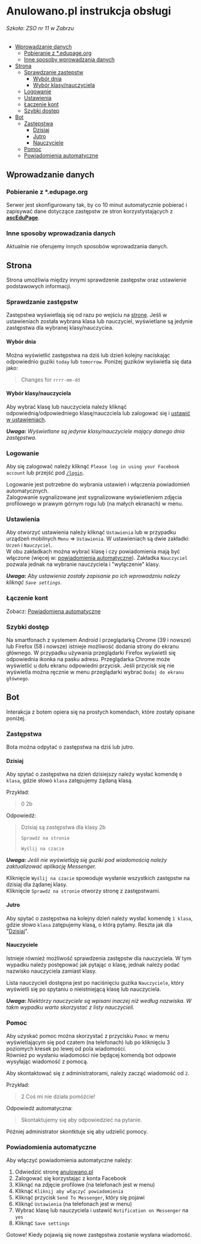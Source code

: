# Anulowano.pl instrukcja obsługi

###### Szkoła: ZSO nr 11 w Zabrzu

- [Wprowadzanie danych](#wprowadzanie-danych)
  - [Pobieranie z *.edupage.org](#pobieranie-z-edupageorg)
  - [Inne sposoby wprowadzania danych](#inne-sposoby-wprowadzania-danych)
- [Strona](#strona)
  - [Sprawdzanie zastępstw](#sprawdzanie-zastępstw)
    - [Wybór dnia](#wybór-dnia)
    - [Wybór klasy/nauczyciela](#wybór-klasynauczyciela)
  - [Logowanie](#logowanie)
  - [Ustawienia](#ustawienia)
  - [Łączenie kont](#Łączenie-kont)
  - [Szybki dostęp](#szybki-dostęp)
- [Bot](#bot)
  - [Zastępstwa](#zastępstwa)
    - [Dzisiaj](#dzisiaj)
    - [Jutro](#jutro)
    - [Nauczyciele](#nauczyciele)
  - [Pomoc](#pomoc)
  - [Powiadomienia automatyczne](#powiadomienia-automatyczne)

## Wprowadzanie danych

### Pobieranie z *.edupage.org

Serwer jest skonfigurowany tak, by co 10 minut automatycznie pobierać i zapisywać dane dotyczące zastępstw ze stron korzystystających z **[ascEduPage](https://edupage.org)**.

### Inne sposoby wprowadzania danych

Aktualnie nie oferujemy innych sposobów wprowadzania danych.

## Strona

Strona umożliwia między innymi sprawdzenie zastępstw oraz ustawienie podstawowych informacji.

### Sprawdzanie zastępstw

Zastępstwa wyświetlają się od razu po wejściu na [stronę](https://anulowano.pl). Jeśli w ustawieniach została wybrana klasa lub nauczyciel, wyświetlane są jedynie zastępstwa dla wybranej klasy/nauczyciea.

#### Wybór dnia

Można wyświetlić zastępstwa na dziś lub dzień kolejny naciskając odpowiednio guziki `today` lub `tomorrow`. Poniżej guzików wyświetla się data jako:
> Changes for `rrrr-mm-dd`

#### Wybór klasy/nauczyciela

Aby wybrać klasę lub nauczyciela należy kliknąć odpowiednią/odpowiedniego klasę/nauczciela lub zalogować się i [ustawić w ustawieniach](#ustawienia).

***Uwaga:** Wyświetlane są jedynie klasy/nauczyciele mający danego dnia zastępstwa.*

### Logowanie

Aby się zalogować należy kliknąć `Please log in using your Facebook account` lub przejść pod [`/login`](https://anulowano.pl/login).

Logowanie jest potrzebne do wybrania ustawień i włączenia powiadomień automatycznych.</br>
Zalogowanie sygnalizowane jest sygnalizowane wyświetleniem zdjęcia profilowego w prawym górnym rogu lub (na małych ekranach) w menu.

### Ustawienia

Aby otworzyć ustawienia należy kliknąć `Ustawienia` lub w przypadku urządzeń mobilnych `Menu` => `Ustawienia`.
W ustawieniach są dwie zakładki: `Uczeń` i `Nauczyciel`.</br>
W obu zakładkach można wybrać klasę i czy powiadomienia mają być włączone (więcej w: [powiadomienia automatyczne](#powiadomienia-automatyczne)). Zakładka `Nauczyciel` pozwala jednak na wybranie nauczyciela i "wyłączenie" klasy.

***Uwaga:** Aby ustawienia zostały zapisanie po ich wprowadzniu należy kliknąć `Save settings`.*

### Łączenie kont

Zobacz: [Powiadomiena automatyczne](#powiadomienia-automatyczne)

### Szybki dostęp

Na smartfonach z systemem Android i przeglądarką Chrome (39 i nowsze) lub Firefox (58 i nowsze) istnieje możliwość dodania strony do ekranu głównego. W przypadku używania przeglądarki Firefox wyświetli się odpowiednia ikonka na pasku adresu. Przeglądarka Chrome może wyświetlić u dołu ekranu odpowiedni przycisk. Jeśli przycisk się nie wyświetla można ręcznie w menu przeglądarki wybrać `Dodaj do ekranu głównego`.

## Bot

Interakcja z botem opiera się na prostych komendach, które zostały opisane poniżej.

### Zastępstwa

Bota można odpytać o zastępstwa na dziś lub jutro.

#### Dzisiaj

Aby spytać o zastępstwa na dzień dzisiejszy należy wysłać komendę `0 klasa`, gdzie słowo `klasa` zatępujemy żądaną klasą.

Przykład:

> 0 2b

Odpowiedź:

> Dzisiaj są zastępstwa dla klasy 2b
>
> `Sprawdź na stronie`
>
> `Wyślij na czacie`

***Uwaga:** Jeśli nie wyświetlają się guziki pod wiadomością należy zaktualizować aplikację Messenger.*

Kliknięcie `Wyślij na czacie` spowoduje wysłanie wszystkich zastępstw na dzisiaj dla żądanej klasy.</br>
Kliknięcie `Sprawdź na stronie` otworzy stronę z zastępstwami.

#### Jutro

Aby spytać o zastępstwa na kolejny dzień należy wysłać komendę `1 klasa`, gdzie słowo `klasa` zatępujemy klasą, o którą pytamy. Reszta jak dla "[Dzisiaj](#dzisiaj)".

#### Nauczyciele

Istnieje również możliwość sprawdzenia zastępstw dla nauczyciela. W tym wypadku należy postępować jak pytając o klasę, jednak należy podać nazwisko nauczyciela zamiast klasy.

Lista nauczycieli dostępna jest po naciśnięciu guzika `Nauczyciele`, który wyświetli się po spytaniu o nieistniejącą klasę lub nauczyciela.

***Uwaga:** Niektórzy nauczyciele są wpisani inaczej niż według nazwiska. W takm wypadku warto skorzystać z listy nauczycieli.*

### Pomoc

Aby uzyskać pomoc można skorzystać z przycisku `Pomoc` w menu wyświetlającym się pod czatem (na telefonach) lub po kliknięciu 3 poziomych kresek po lewej od pola wiadomości.</br>
Również po wysłaniu wiadomości nie będącej komendą bot odpowie wysyłając wiadomość z pomocą.

Aby skontaktować się z administratorami, należy zacząć wiadomość od `2`.

Przykład:

> 2 Coś mi nie działa pomóżcie!

Odpowiedź automatyczna:

> Skontaktujemy się aby odpowiedzieć na pytanie.

Później administrator skontktuje się aby udzielić pomocy.

### Powiadomienia automatyczne

Aby włączyć powiadomienia automatyczne należy:

1. Odwiedzić stronę [anulowano.pl](https://anulowano.pl)
2. Zalogować się korzystając z konta Facebook
3. Kliknąć na zdjęcie profilowe (na telefonach jest w menu)
4. Kliknąć `Kliknij aby włączyć powiadomienia`
5. Kliknąć przycisk `Send To Messenger`, który się pojawi
6. Kliknąć `Ustawienia` (na telefonach jest w menu)
7. Wybrać klasę lub nauczyciela i ustawić `Notification on Messenger` na `yes`
8. Kliknąć `Save settings`

Gotowe! Kiedy pojawią się nowe zastępstwa zostanie wysłana wiadomość.
